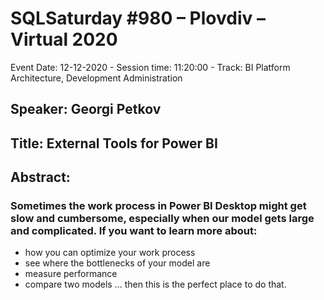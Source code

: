 # SQLSaturday #980 – Plovdiv – Virtual 2020
Event Date: 12-12-2020 - Session time: 11:20:00 - Track: BI Platform Architecture, Development  Administration
## Speaker: Georgi Petkov
## Title: External Tools for Power BI
## Abstract:
### Sometimes the work process in Power BI Desktop might get slow and cumbersome, especially when our model gets large and complicated. If you want to learn more about:
- how you can optimize your work process
- see where the bottlenecks of your model are
- measure performance
- compare two models
... then this is the perfect place to do that.
